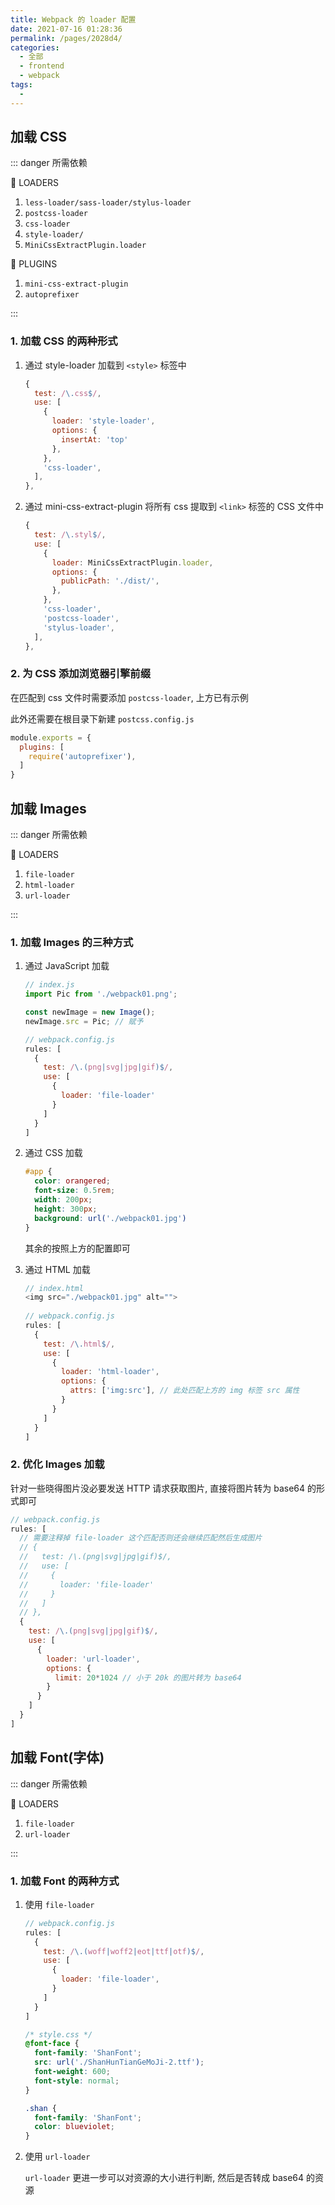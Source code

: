 ```yaml
---
title: Webpack 的 loader 配置
date: 2021-07-16 01:28:36
permalink: /pages/2028d4/
categories: 
  - 全部
  - frontend
  - webpack
tags: 
  - 
---
```


## 加载 CSS

::: danger 所需依赖

:tada: LOADERS
1. `less-loader/sass-loader/stylus-loader`
2. `postcss-loader`
3. `css-loader`
4. `style-loader/`
5. `MiniCssExtractPlugin.loader`

:tada: PLUGINS
1. `mini-css-extract-plugin`
2. `autoprefixer`

:::

### 1. 加载 CSS 的两种形式

1. 通过 style-loader 加载到 `<style>` 标签中

   ```js
   {
     test: /\.css$/,
     use: [
       {
         loader: 'style-loader',
         options: {
           insertAt: 'top'
         },
       },
       'css-loader',
     ],
   },
   ```

2. 通过 mini-css-extract-plugin 将所有 css 提取到 `<link>` 标签的 CSS 文件中

   ```js
   {
     test: /\.styl$/,
     use: [
       {
         loader: MiniCssExtractPlugin.loader,
         options: {
           publicPath: './dist/',
         },
       },
       'css-loader',
       'postcss-loader',
       'stylus-loader',
     ],
   },
   ```

### 2. 为 CSS 添加浏览器引擎前缀

在匹配到 css 文件时需要添加 `postcss-loader`, 上方已有示例

此外还需要在根目录下新建 `postcss.config.js`

```js
module.exports = {
  plugins: [
    require('autoprefixer'),
  ]
}
```

## 加载 Images

::: danger 所需依赖

:tada: LOADERS

1. `file-loader`
2. `html-loader`
3. `url-loader`

:::

### 1. 加载 Images 的三种方式

1. 通过 JavaScript 加载

   ```js
   // index.js
   import Pic from './webpack01.png';
   
   const newImage = new Image();
   newImage.src = Pic; // 赋予
   
   // webpack.config.js
   rules: [
     {
       test: /\.(png|svg|jpg|gif)$/,
       use: [
         {
           loader: 'file-loader'
         }
       ]
     }
   ]
   ```

2. 通过 CSS 加载

   ```css
   #app {
     color: orangered;
     font-size: 0.5rem;
     width: 200px;
     height: 300px;
     background: url('./webpack01.jpg')
   }
   ```

   其余的按照上方的配置即可

3. 通过 HTML 加载

   ```js
   // index.html
   <img src="./webpack01.jpg" alt="">
     
   // webpack.config.js
   rules: [
     {
       test: /\.html$/,
       use: [
         {
           loader: 'html-loader',
           options: {
             attrs: ['img:src'], // 此处匹配上方的 img 标签 src 属性
           }
         }
       ]
     }
   ]
   ```

### 2. 优化 Images 加载

针对一些晓得图片没必要发送 HTTP 请求获取图片, 直接将图片转为 base64 的形式即可

```js
// webpack.config.js
rules: [
  // 需要注释掉 file-loader 这个匹配否则还会继续匹配然后生成图片
  // {
  //   test: /\.(png|svg|jpg|gif)$/,
  //   use: [
  //     {
  //       loader: 'file-loader'
  //     }
  //   ]
  // },
  {
    test: /\.(png|svg|jpg|gif)$/,
    use: [
      {
        loader: 'url-loader',
        options: {
          limit: 20*1024 // 小于 20k 的图片转为 base64 
        }
      }
    ]
  }
]
```

## 加载 Font(字体)

::: danger 所需依赖

:tada: LOADERS

1. `file-loader`
2. `url-loader`

:::

### 1. 加载 Font 的两种方式

1. 使用 `file-loader` 

   ```js
   // webpack.config.js
   rules: [
     {
       test: /\.(woff|woff2|eot|ttf|otf)$/,
       use: [
         {
           loader: 'file-loader',
         }
       ]
     }
   ]
   ```

   ```css
   /* style.css */
   @font-face {
     font-family: 'ShanFont';
     src: url('./ShanHunTianGeMoJi-2.ttf');
     font-weight: 600;
     font-style: normal;
   }
   
   .shan {
     font-family: 'ShanFont';
     color: blueviolet;
   }
   ```

2. 使用 `url-loader`

   `url-loader` 更进一步可以对资源的大小进行判断, 然后是否转成 base64 的资源